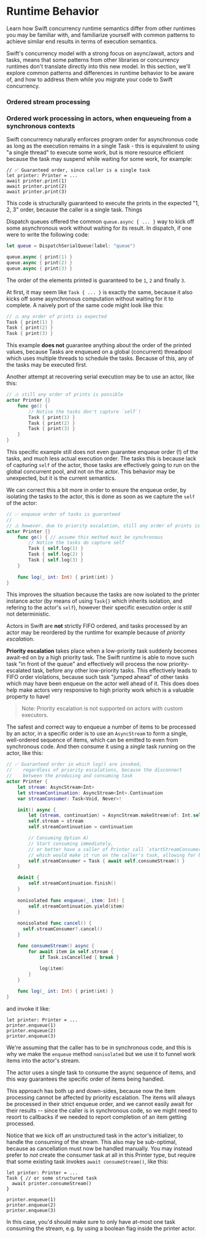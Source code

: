 # Runtime Behavior


Learn how Swift concurrency runtime semantics differ from other runtimes you may 
be familiar with, and familiarize yourself with common patterns to achieve 
similar end results in terms of execution semantics.

Swift's concurrency model with a strong focus on async/await, actors and tasks,
means that some patterns from other libraries or concurrency runtimes don't 
translate directly into this new model. In this section, we'll explore common 
patterns and differences in runtime behavior to be aware of, and how to address 
them while you migrate your code to Swift concurrency.

### Ordered stream processing

### Ordered work processing in actors, when enqueueing from a synchronous contexts

Swift concurrency naturally enforces program order for asynchronous code as long
as the execution remains in a single Task - this is equivalent to using "a single
thread" to execute some work, but is more resource efficient because the task may
suspend while waiting for some work, for example:

```
// ✅ Guaranteed order, since caller is a single task
let printer: Printer = ...
await printer.print(1)
await printer.print(2)
await printer.print(3)
```

This code is structurally guaranteed to execute the prints in the expected "1, 2, 3"
order, because the caller is a single task. Things

Dispatch queues offered the common `queue.async { ... }` way to kick off some
asynchronous work without waiting for its result. In dispatch, if one were to
write the following code:

```swift
let queue = DispatchSerialQueue(label: "queue")

queue.async { print(1) }
queue.async { print(2) }
queue.async { print(3) }
```

The order of the elements printed is guaranteed to be `1`, `2` and finally `3`.

At first, it may seem like `Task { ... }` is exactly the same, because it also
kicks off some asynchronous computation without waiting for it to complete.
A naively port of the same code might look like this:

```swift
// ⚠️ any order of prints is expected
Task { print(1) }
Task { print(2) }
Task { print(3) }
```

This example **does not** guarantee anything about the order of the printed values,
because Tasks are enqueued on a global (concurrent) threadpool which uses multiple
threads to schedule the tasks. Because of this, any of the tasks may be executed first.

Another attempt at recovering serial execution may be to use an actor, like this:

```swift
// ⚠️ still any order of prints is possible
actor Printer {}
    func go() {
        // Notice the tasks don't capture `self`!
        Task { print(1) }
        Task { print(2) }
        Task { print(3) }
    }
}
```

This specific example still does not even guarantee enqueue order (!) of the tasks,
and much less actual execution order. The tasks this is because lack of capturing
`self` of the actor, those tasks are effectively going to run on the global concurrent
pool, and not on the actor. This behavior may be unexpected, but it is the current semantics.

We can correct this a bit more in order to ensure the enqueue order, by isolating
the tasks to the actor, this is done as soon as we capture the `self` of the actor:

```swift
// ✅ enqueue order of tasks is guaranteed
// 
// ⚠️ however. due to priority escalation, still any order of prints is possible (!) 
actor Printer {}
    func go() { // assume this method must be synchronous
        // Notice the tasks do capture self
        Task { self.log(1) }
        Task { self.log(2) }
        Task { self.log(3) }
    }
    
    func log(_ int: Int) { print(int) }
}
```

This improves the situation because the tasks are now isolated to the printer
instance actor (by means of using `Task{}` which inherits isolation, and refering
to the actor's `self`), however their specific execution order is _still_ not deterministic.

Actors in Swift are **not** strictly FIFO ordered, and tasks
processed by an actor may be reordered by the runtime for example because
of _priority escalation_.

**Priority escalation** takes place when a low-priority task suddenly becomes
await-ed on by a high priority task. The Swift runtime is able to move such
task "in front of the queue" and effectively will process the now priority-escalated
task, before any other low-priority tasks. This effectively leads to FIFO order
violations, because such task "jumped ahead" of other tasks which may have been
enqueue on the actor well ahead of it. This does does help make actors very
responsive to high priority work which is a valuable property to have!

> Note: Priority escalation is not supported on actors with custom executors.

The safest and correct way to enqueue a number of items to be processed by an actor,
in a specific order is to use an `AsyncStream` to form a single, well-ordered
sequence of items, which can be emitted to even from synchronous code.
And then consume it using a _single_ task running on the actor, like this:

```swift
// ✅ Guaranteed order in which log() are invoked,
//    regardless of priority escalations, because the disconnect 
//    between the producing and consuming task
actor Printer {
    let stream: AsyncStream<Int>
    let streamContinuation: AsyncStream<Int>.Continuation
    var streamConsumer: Task<Void, Never>!

    init() async {
        let (stream, continuation) = AsyncStream.makeStream(of: Int.self)
        self.stream = stream
        self.streamContinuation = continuation

        // Consuming Option A)
        // Start consuming immediately, 
        // or better have a caller of Printer call `startStreamConsumer()`
        // which would make it run on the caller's task, allowing for better use of structured concurrency.
        self.streamConsumer = Task { await self.consumeStream() }
    }

    deinit {
        self.streamContinuation.finish()
    }
  
    nonisolated func enqueue(_ item: Int) {
        self.streamContinuation.yield(item)
    }
  
    nonisolated func cancel() { 
      self.streamConsumer?.cancel()
    }

    func consumeStream() async {
        for await item in self.stream {
            if Task.isCancelled { break }
          
            log(item)
        }
    }

    func log(_ int: Int) { print(int) }
}
```

and invoke it like:

```
let printer: Printer = ... 
printer.enqueue(1)
printer.enqueue(2)
printer.enqueue(3)
```

We're assuming that the caller has to be in synchronous code, and this is why we make the `enqueue`
method `nonisolated` but we use it to funnel work items into the actor's stream.

The actor uses a single task to consume the async sequence of items, and this way guarantees
the specific order of items being handled.

This approach has both up and down-sides, because now the item processing cannot be affected by
priority escalation. The items will always be processed in their strict enqueue order,
and we cannot easily await for their results -- since the caller is in synchronous code,
so we might need to resort to callbacks if we needed to report completion of an item
getting processed.

Notice that we kick off an unstructured task in the actor's initializer, to handle the
consuming of the stream. This also may be sub-optimal, because as cancellation must
now be handled manually. You may instead prefer to _not_ create the consumer task
at all in this Printer type, but require that some existing task invokes `await consumeStream()`, like this:

```
let printer: Printer = ...
Task { // or some structured task
  await printer.consumeStream() 
}
 
printer.enqueue(1)
printer.enqueue(2)
printer.enqueue(3)
```

In this case, you'd should make sure to only have at-most one task consuming the stream,
e.g. by using a boolean flag inside the printer actor.